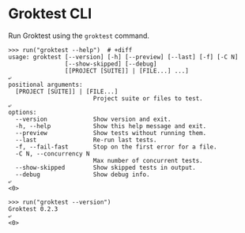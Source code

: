 # Groktest CLI

Run Groktest using the `groktest` command.

    >>> run("groktest --help")  # +diff
    usage: groktest [--version] [-h] [--preview] [--last] [-f] [-C N]
                    [--show-skipped] [--debug]
                    [[PROJECT [SUITE]] | [FILE...] ...]
    ⤶
    positional arguments:
      [PROJECT [SUITE]] | [FILE...]
                            Project suite or files to test.
    ⤶
    options:
      --version             Show version and exit.
      -h, --help            Show this help message and exit.
      --preview             Show tests without running them.
      --last                Re-run last tests.
      -f, --fail-fast       Stop on the first error for a file.
      -C N, --concurrency N
                            Max number of concurrent tests.
      --show-skipped        Show skipped tests in output.
      --debug               Show debug info.
    ⤶
    <0>

    >>> run("groktest --version")
    Groktest 0.2.3
    ⤶
    <0>
